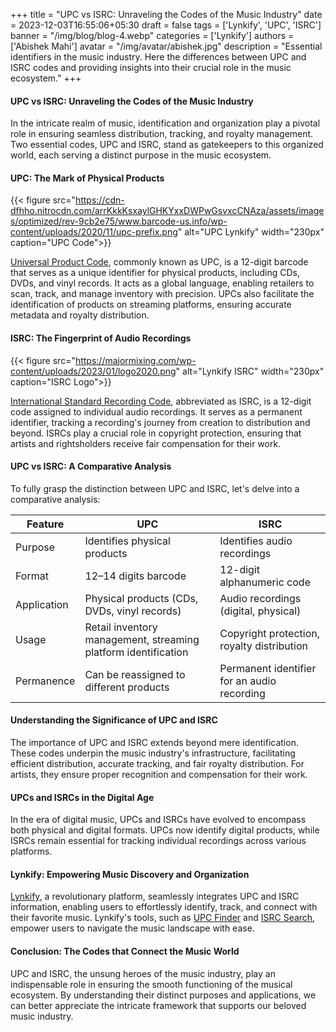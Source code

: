 +++
title = "UPC vs ISRC: Unraveling the Codes of the Music Industry"
date = 2023-12-03T16:55:06+05:30
draft = false
tags = ['Lynkify', 'UPC', 'ISRC']
banner = "/img/blog/blog-4.webp"
categories = ['Lynkify']
authors = ['Abishek Mahi']
avatar = "/img/avatar/abishek.jpg"
description = "Essential identifiers in the music industry. Here the differences between UPC and ISRC codes and providing insights into their crucial role in the music ecosystem."
+++

#### UPC vs ISRC: Unraveling the Codes of the Music Industry

In the intricate realm of music, identification and organization play a pivotal role in ensuring seamless distribution, tracking, and royalty management. Two essential codes, UPC and ISRC, stand as gatekeepers to this organized world, each serving a distinct purpose in the music ecosystem.

#### UPC: The Mark of Physical Products

{{< figure src="https://cdn-dfhho.nitrocdn.com/arrKkkKsxaylGHKYxxDWPwGsvxcCNAza/assets/images/optimized/rev-9cb2e75/www.barcode-us.info/wp-content/uploads/2020/11/upc-prefix.png" alt="UPC Lynkify" width="230px" caption="UPC Code">}}

[Universal Product Code](https://en.wikipedia.org/wiki/Universal_Product_Code), commonly known as UPC, is a 12-digit barcode that serves as a unique identifier for physical products, including CDs, DVDs, and vinyl records. It acts as a global language, enabling retailers to scan, track, and manage inventory with precision. UPCs also facilitate the identification of products on streaming platforms, ensuring accurate metadata and royalty distribution.

#### ISRC: The Fingerprint of Audio Recordings

{{< figure src="https://majormixing.com/wp-content/uploads/2023/01/logo2020.png" alt="Lynkify ISRC" width="230px" caption="ISRC Logo">}}

[International Standard Recording Code](https://en.wikipedia.org/wiki/International_Standard_Recording_Code), abbreviated as ISRC, is a 12-digit code assigned to individual audio recordings. It serves as a permanent identifier, tracking a recording's journey from creation to distribution and beyond. ISRCs play a crucial role in copyright protection, ensuring that artists and rightsholders receive fair compensation for their work.

#### UPC vs ISRC: A Comparative Analysis

To fully grasp the distinction between UPC and ISRC, let's delve into a comparative analysis:

| Feature     | UPC                                                            | ISRC                                        |
| ----------- | -------------------------------------------------------------- | ------------------------------------------- |
| Purpose     | Identifies physical products                                   | Identifies audio recordings                 |
| Format      | 12–14 digits barcode                                           | 12-digit alphanumeric code                  |
| Application | Physical products (CDs, DVDs, vinyl records)                   | Audio recordings (digital, physical)        |
| Usage       | Retail inventory management, streaming platform identification | Copyright protection, royalty distribution  |
| Permanence  | Can be reassigned to different products                        | Permanent identifier for an audio recording |

#### Understanding the Significance of UPC and ISRC

The importance of UPC and ISRC extends beyond mere identification. These codes underpin the music industry's infrastructure, facilitating efficient distribution, accurate tracking, and fair royalty distribution. For artists, they ensure proper recognition and compensation for their work.

#### UPCs and ISRCs in the Digital Age

In the era of digital music, UPCs and ISRCs have evolved to encompass both physical and digital formats. UPCs now identify digital products, while ISRCs remain essential for tracking individual recordings across various platforms.

#### Lynkify: Empowering Music Discovery and Organization

[Lynkify](https://lynkify.in/), a revolutionary platform, seamlessly integrates UPC and ISRC information, enabling users to effortlessly identify, track, and connect with their favorite music. Lynkify's tools, such as [UPC Finder](https://lynkify.in/upc-search) and [ISRC Search](https://lynkify.in/isrc-search), empower users to navigate the music landscape with ease.

#### Conclusion: The Codes that Connect the Music World

UPC and ISRC, the unsung heroes of the music industry, play an indispensable role in ensuring the smooth functioning of the musical ecosystem. By understanding their distinct purposes and applications, we can better appreciate the intricate framework that supports our beloved music industry.
